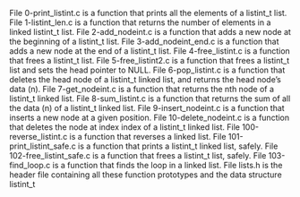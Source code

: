 File 0-print_listint.c is a function that prints all the elements of a listint_t list.
File 1-listint_len.c is a function that returns the number of elements in a linked listint_t list.
File 2-add_nodeint.c is a function that adds a new node at the beginning of a listint_t list.
File 3-add_nodeint_end.c is a function that adds a new node at the end of a listint_t list.
File 4-free_listint.c is a function that frees a listint_t list.
File 5-free_listint2.c is a function that frees a listint_t list and sets the head pointer to NULL.
File 6-pop_listint.c is a function that deletes the head node of a listint_t linked list, and returns the head node’s data (n).
File 7-get_nodeint.c is a function that returns the nth node of a listint_t linked list.
File 8-sum_listint.c is a function that returns the sum of all the data (n) of a listint_t linked list.
File 9-insert_nodeint.c is a function that inserts a new node at a given position.
File 10-delete_nodeint.c is a function that deletes the node at index index of a listint_t linked list.
File 100-reverse_listint.c is a function that reverses a linked list.
File 101-print_listint_safe.c is a function that prints a listint_t linked list, safely.
File 102-free_listint_safe.c is a function that frees a listint_t list, safely.
File 103-find_loop.c is a function that finds the loop in a linked list.
File lists.h is the header file containing all these function prototypes and the data structure listint_t
